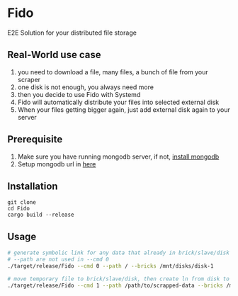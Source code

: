 # Fido
E2E Solution for your distributed file storage

## Real-World use case

1. you need to download a file, many files, a bunch of file from your scraper
2. one disk is not enough, you always need more
3. then you decide to use Fido with Systemd
4. Fido will automatically distribute your files into selected external disk
5. When your files getting bigger again, just add external disk again to your server

## Prerequisite

1. Make sure you have running mongodb server, if not, [install mongodb](https://docs.mongodb.com/manual/tutorial/install-mongodb-on-ubuntu/)
2. Setup mongodb url in [here](https://github.com/codenoid/Fido/blob/master/src/main.rs#L49)

## Installation

```
git clone 
cd Fido
cargo build --release
```

## Usage

```bash
# generate symbolic link for any data that already in brick/slave/disk
# --path are not used in --cmd 0
./target/release/Fido --cmd 0 --path / --bricks /mnt/disks/disk-1

# move temporary file to brick/slave/disk, then create ln from disk to temporary location
./target/release/Fido --cmd 1 --path /path/to/scrapped-data --bricks /mnt/disks/
```